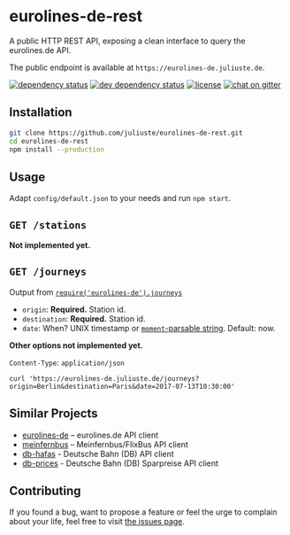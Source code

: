 # eurolines-de-rest

A public HTTP REST API, exposing a clean interface to query the eurolines.de API.

The public endpoint is available at `https://eurolines-de.juliuste.de`.

[![dependency status](https://img.shields.io/david/juliuste/eurolines-de-rest.svg)](https://david-dm.org/juliuste/eurolines-de-rest)
[![dev dependency status](https://img.shields.io/david/dev/juliuste/eurolines-de-rest.svg)](https://david-dm.org/juliuste/eurolines-de-rest#info=devDependencies)
[![license](https://img.shields.io/github/license/juliuste/eurolines-de-rest.svg?style=flat)](LICENSE)
[![chat on gitter](https://badges.gitter.im/juliuste.svg)](https://gitter.im/juliuste)


## Installation

```bash
git clone https://github.com/juliuste/eurolines-de-rest.git
cd eurolines-de-rest
npm install --production
```

## Usage

Adapt `config/default.json` to your needs and run `npm start`.


## `GET /stations`

**Not implemented yet.**

## `GET /journeys`

Output from [`require('eurolines-de').journeys`](https://github.com/juliuste/eurolines-de/blob/master/readme.md)

- `origin`: **Required.** Station id.
- `destination`: **Required.** Station id.
- `date`: When? UNIX timestamp or [`moment`-parsable string](http://momentjs.com/docs/#/parsing/). Default: now.

**Other options not implemented yet.**

`Content-Type`: `application/json`

```shell
curl 'https://eurolines-de.juliuste.de/journeys?origin=Berlin&destination=Paris&date=2017-07-13T10:30:00'
```

## Similar Projects

- [eurolines-de](https://github.com/juliuste/eurolines-de/) – eurolines.de API client
- [meinfernbus](https://github.com/juliuste/meinfernbus/) – Meinfernbus/FlixBus API client
- [db-hafas](https://github.com/derhuerst/db-hafas) - Deutsche Bahn (DB) API client
- [db-prices](https://github.com/juliuste/db-prices) - Deutsche Bahn (DB) Sparpreise API client

## Contributing

If you found a bug, want to propose a feature or feel the urge to complain about your life, feel free to visit [the issues page](https://github.com/juliuste/eurolines-de-rest/issues).
